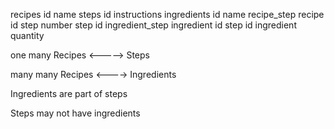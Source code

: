 recipes
    id
    name
steps
    id
    instructions
ingredients
    id
    name
recipe_step
    recipe id
    step number
    step id
ingredient_step
    ingredient id
    step id
    ingredient quantity



one             many
Recipes <-----> Steps

many           many
Recipes <----> Ingredients


Ingredients are part of steps

Steps may not have ingredients